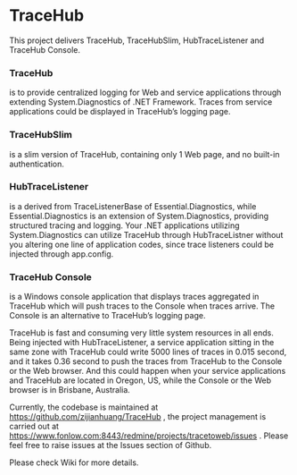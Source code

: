 # TraceHub

This project delivers TraceHub, TraceHubSlim, HubTraceListener and TraceHub Console.

### TraceHub 
is to provide centralized logging for Web and service applications through extending System.Diagnostics of .NET Framework. Traces from service applications could be displayed in TraceHub’s logging page.

### TraceHubSlim 
is a slim version of TraceHub, containing only 1 Web page, and no built-in authentication. 

### HubTraceListener 
is a derived from TraceListenerBase of Essential.Diagnostics, while Essential.Diagnostics is an extension of System.Diagnostics, providing structured tracing and logging. Your .NET applications utilizing System.Diagnostics can utilize TraceHub through HubTraceListner without you altering one line of application codes, since trace listeners could be injected through app.config.

### TraceHub Console 
is a Windows console application that displays traces aggregated in TraceHub which will push traces to the Console when traces arrive. The Console is an alternative to TraceHub’s logging page.

TraceHub is fast and consuming very little system resources in all ends. Being injected with HubTraceListener, a service application sitting in the same zone with TraceHub could write 5000 lines of traces in 0.015 second, and it takes 0.36 second to push the traces from TraceHub to the Console or the Web browser. And this could happen when your service applications and TraceHub are located in Oregon, US, while the Console or the Web browser is in Brisbane, Australia.

Currently, the codebase is maintained at https://github.com/zijianhuang/TraceHub , the project management is carried out at https://www.fonlow.com:8443/redmine/projects/tracetoweb/issues . Please feel free to raise issues at the Issues section of Github.

Please check Wiki for more details.

